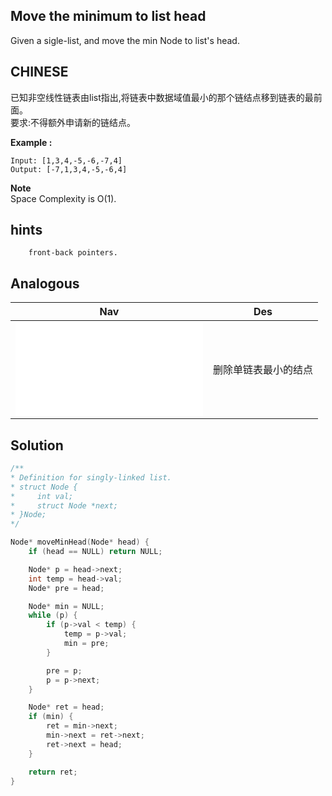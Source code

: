 ## Move the minimum to list head

Given a sigle-list, and move the min Node to list's head.

## CHINESE
已知非空线性链表由list指出,将链表中数据域值最小的那个链结点移到链表的最前面。<br />
要求:不得额外申请新的链结点。<br />

**Example :**
```
Input: [1,3,4,-5,-6,-7,4]
Output: [-7,1,3,4,-5,-6,4]
```

**Note** <br />
Space Complexity is O(1).<br />

## hints
```
    front-back pointers.
```

## Analogous
|                         Nav            |                   Des                 |
| :-------------------------------------:|:-------------------------------------:|
| ![deleteMinNode](deleteMinNode.md)     |删除单链表最小的结点                   |


## Solution
``` c
/**
* Definition for singly-linked list.
* struct Node {
*     int val;
*     struct Node *next;
* }Node;
*/

Node* moveMinHead(Node* head) {
    if (head == NULL) return NULL;

    Node* p = head->next;
    int temp = head->val;
    Node* pre = head;

    Node* min = NULL;
    while (p) {
        if (p->val < temp) {
            temp = p->val;
            min = pre;
        }

        pre = p;
        p = p->next;
    }

    Node* ret = head;
    if (min) {
        ret = min->next;
        min->next = ret->next;
        ret->next = head;
    }

    return ret;
}

```
